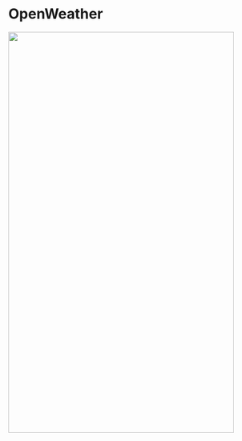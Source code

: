 # OpenWeather

<img src="https://github.com/Parazit15D/OpenWeather/blob/master/gif/WeatherGIF.gif" height="800" width="450"/>
